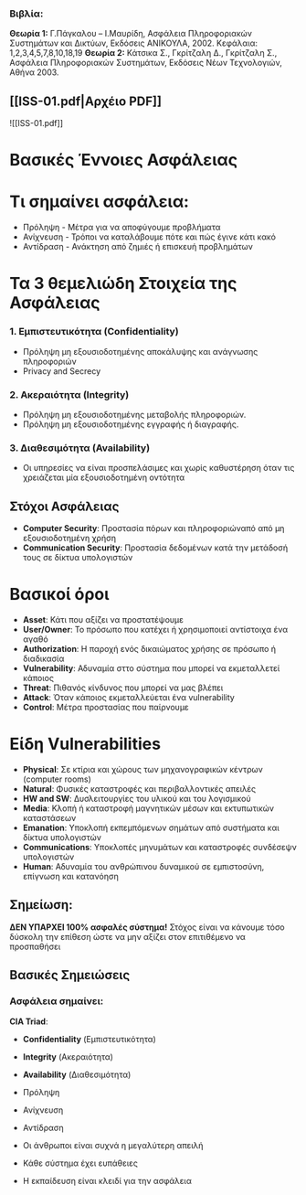 ### Βιβλία: 
**Θεωρία 1:** Γ.Πάγκαλου – Ι.Μαυρίδη, Ασφάλεια Πληροφοριακών Συστημάτων και Δικτύων, Εκδόσεις ΑΝΙΚΟΥΛΑ, 2002. Κεφάλαια: 1,2,3,4,5,7,8,10,18,19
**Θεωρία 2:** Κάτσικα Σ., Γκρίτζαλη Δ., Γκρίτζαλη Σ., Ασφάλεια Πληροφοριακών Συστημάτων, Εκδόσεις Νέων Τεχνολογιών, Αθήνα 2003.
## [[ISS-01.pdf|Αρχέιο PDF]]
![[ISS-01.pdf]]

# Βασικές Έννοιες Ασφάλειας

# Τι σημαίνει ασφάλεια:
- Πρόληψη - Μέτρα για να αποφύγουμε προβλήματα
- Ανίχνευση - Τρόποι να καταλάβουμε πότε και πώς έγινε κάτι κακό
- Αντίδραση - Ανάκτηση από ζημιές ή επισκευή προβλημάτων

# Τα 3 θεμελιώδη Στοιχεία της Ασφάλειας
### 1. Εμπιστευτικότητα (Confidentiality)
- Πρόληψη μη εξουσιοδοτημένης αποκάλυψης και ανάγνωσης πληροφοριών
- Privacy and Secrecy
### 2. Ακεραιότητα (Integrity)
- Πρόληψη μη εξουσιοδοτημένης μεταβολής πληροφοριών.
- Πρόληψη μη εξουσιοδοτημένης εγγραφής ή διαγραφής.
### 3.  Διαθεσιμότητα (Availability)
- Οι υπηρεσίες να είναι προσπελάσιμες και χωρίς καθυστέρηση όταν τις χρειάζεται μία εξουσιοδοτημένη οντότητα
## Στόχοι Ασφάλειας
- **Computer Security**: Προστασία πόρων και πληροφοριώναπό από μη εξουσιοδοτημένη χρήση
- **Communication Security**: Προστασία δεδομένων κατά την μετάδοσή τους σε δίκτυα υπολογιστών 
# Βασικοί όροι
- **Asset**: Κάτι που αξίζει να προστατέψουμε
- **User/Owner**: Το πρόσωπο που κατέχει ή χρησιμοποιεί αντίστοιχα ένα αγαθό
- **Authorization**: Η παροχή ενός δικαιώματος χρήσης σε πρόσωπο ή διαδικασία
- **Vulnerability**: Αδυναμία σττο σύστημα που μπορεί να εκμεταλλετεί κάποιος
- **Threat**: Πιθανός κίνδυνος που μπορεί να μας βλέπει
- **Attack**: Όταν κάποιος εκμεταλλεύεται ένα vulnerability
- **Control**: Μέτρα προστασίας που παίρνουμε

# Είδη Vulnerabilities
- **Physical**: Σε κτίρια και χώρους των μηχανογραφικών κέντρων (computer rooms)
- **Natural**: Φυσικές καταστροφές και περιβαλλοντικές απειλές 
- **HW and SW**: Δυσλειτουργίες του υλικού και του λογισμικού
- **Media**: Κλοπή ή καταστροφή μαγνητικών μέσων και εκτυπωτικών καταστάσεων
- **Emanation**: Υποκλοπή εκπεμπόμενων σημάτων από συστήματα και δίκτυα υπολογιστών
- **Communications**: Υποκλοπές μηνυμάτων και καταστροφές συνδέσεψν υπολογιστών
- **Human**: Αδυναμία του ανθρώπινου δυναμικού σε εμπιστοσύνη, επίγνωση και κατανόηση
## Σημείωση:
**ΔΕΝ ΥΠΑΡΧΕΙ 100% ασφαλές σύστημα!** Στόχος είναι να κάνουμε τόσο δύσκολη την επίθεση ώστε να μην αξίζει στον επιτιθέμενο να προσπαθήσει

## Βασικές Σημειώσεις
### Ασφάλεια σημαίνει: 
**CIA Triad**:
- **Confidentiality** (Εμπιστευτικότητα)
- **Integrity** (Ακεραιότητα)
- **Availability** (Διαθεσιμότητα)

- Πρόληψη
- Ανίχνευση
- Αντίδραση

- Οι άνθρωποι είναι συχνά η μεγαλύτερη απειλή
- Κάθε σύστημα έχει ευπάθειες
- Η εκπαίδευση είναι κλειδί για την ασφάλεια